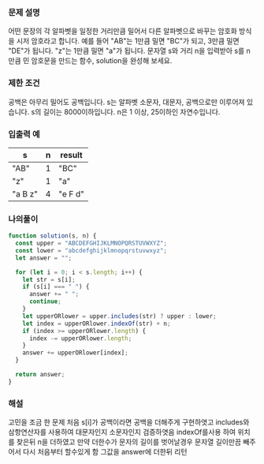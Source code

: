 ### 문제 설명

어떤 문장의 각 알파벳을 일정한 거리만큼 밀어서 다른 알파벳으로 바꾸는 암호화 방식을 시저 암호라고 합니다. 예를 들어 "AB"는 1만큼 밀면 "BC"가 되고, 3만큼 밀면 "DE"가 됩니다. "z"는 1만큼 밀면 "a"가 됩니다. 문자열 s와 거리 n을 입력받아 s를 n만큼 민 암호문을 만드는 함수, solution을 완성해 보세요.

### 제한 조건

공백은 아무리 밀어도 공백입니다.
s는 알파벳 소문자, 대문자, 공백으로만 이루어져 있습니다.
s의 길이는 8000이하입니다.
n은 1 이상, 25이하인 자연수입니다.

### 입출력 예

| s       | n   | result  |
| ------- | --- | ------- |
| "AB"    | 1   | "BC"    |
| "z"     | 1   | "a"     |
| "a B z" | 4   | "e F d" |

### 나의풀이

```js
function solution(s, n) {
  const upper = "ABCDEFGHIJKLMNOPQRSTUVWXYZ";
  const lower = "abcdefghijklmnopqrstuvwxyz";
  let answer = "";

  for (let i = 0; i < s.length; i++) {
    let str = s[i];
    if (s[i] === " ") {
      answer += " ";
      continue;
    }
    let upperORlower = upper.includes(str) ? upper : lower;
    let index = upperORlower.indexOf(str) + n;
    if (index >= upperORlower.length) {
      index -= upperORlower.length;
    }
    answer += upperORlower[index];
  }

  return answer;
}
```

### 해설

고민을 조금 한 문제 처음 s[i]가 공백이라면 공백을 더해주게 구현하엿고 includes와 삼항연산자를 사용하여 대문자인지 소문자인지 검증하엿음
indexOf를사용 하여 위치를 찾은뒤 n을 더하였고 만약 더한수가 문자의 길이를 벗어날경우 문자열 길이만끔 빼주어서 다시 처음부터 할수있게 함
그값을 answer에 더한뒤 리턴
